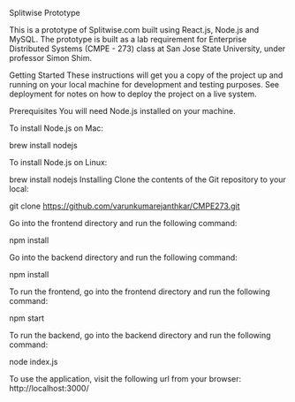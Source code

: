 Splitwise Prototype


This is a prototype of Splitwise.com built using React.js, Node.js and MySQL. The prototype is built as a lab requirement for Enterprise Distributed Systems (CMPE - 273) class at San Jose State University, under professor Simon Shim.

Getting Started
These instructions will get you a copy of the project up and running on your local machine for development and testing purposes. See deployment for notes on how to deploy the project on a live system.

Prerequisites
You will need Node.js installed on your machine.

To install Node.js on Mac:

brew install nodejs

To install Node.js on Linux:

brew install nodejs
Installing
Clone the contents of the Git repository to your local:

git clone https://github.com/varunkumarejanthkar/CMPE273.git

Go into the frontend directory and run the following command:

npm install

Go into the backend directory and run the following command:

npm install

To run the frontend, go into the frontend directory and run the following command:

npm start

To run the backend, go into the backend directory and run the following command:

node index.js

To use the application, visit the following url from your browser: http://localhost:3000/
